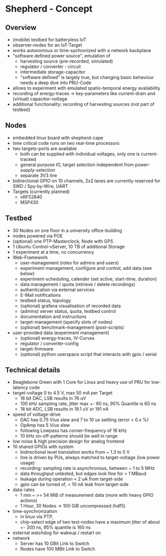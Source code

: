 # Shepherd - Concept

## Overview

- (mobile) testbed for batteryless IoT
- observer-nodes for an IoT-Target
- works autonomous or time-sychronized with a network backplane
- "software defined power source", emulation of
    - harvesting source (pre-recorded, simulated)
    - regulator / converter - circuit
    - intermediate storage-capacitor
    - "software defined" is largely true, but changing basic behaviour needs a deep dive into PRU-Code
- allows to experiment with emulated spatio-temporal energy availability
- recording of energy-traces -> key-parameters like current-drain and (virtual) capacitor-voltage
- additional functionality: recording of harvesting sources (not part of testbed)

## Nodes

- embedded linux board with shepherd-cape
- time critical code runs on two real-time processors
- two targets-ports are available
    - both can be supplied with individual voltages, only one is current-tracked
    - general purpose IO, target selection independent from power-supply-selection
    - separate 3V3 line
- bidirectional GPIO on 10 channels, 2x2 lanes are currently reserved for SWD / Spy-by-Wire, UART
- Targets (currently planned)
    - nRF52840
    - MSP430

## Testbed

- 30 Nodes on one floor in a university office-building
- nodes powered via POE
- (optional) one PTP-Masterclock, Node with GPS
- 1 Ubuntu Control-vServer, 10 TB of additional Storage
- 1 experiment at a time, no concurrency
- Web-Framework
    - user-management (roles for admins and users)
    - experiment-management, configure and control, add data (see below)
    - experiment-scheduling, calender (set active, start-time, duration)
    - data management / quota (retrieve / delete recordings)
    - authentication via external services
    - E-Mail notifications
    - testbed status, topology
    - (optional) grafana visualisation of recorded data
    - (admins) server status, quota, testbed control
    - documentation and instructions
    - target-management (specify slots of nodes)
    - (optional) benchmark-management (post-scripts)
- user-provided data (experiment management)
    - (optional) energy-traces, IV-Curves
    - regulator / converter-config
    - target-firmware
    - (optional) python userspace script that interacts with gpio / serial

## Technical details

- Beaglebone Green with 1 Core for Linux and heavy use of PRU for low-latency code
- target-voltage 0 to 4.5 V, max 50 mA per Target
    - 16 bit DAC, LSB results in 76 uV
    - 100 kHz sampling rate, jitter max +- 90 ns, 95% Quantile is 60 ns
    - 18 bit ADC, LSB results in 19.1 uV or 191 nA
- speed of voltage-drive
    - DAC has 0.75 V/us slew and 7 to 10 us settling (error < 0.x %)
    - OpAmp has 5 V/us slew
    - following Lowpass has corner-frequency of 16 kHz
    - 10 kHz on-off-patterns should be well in range
- low noise & high precision design for analog frontend
- 10 shared GPIOs with system
    - bidirectional level translation works from ~ 1.3 to 5 V
    - line is driven by PUs, always matched to target-voltage (low power usage)
    - recording: sampling rate is asynchronous, between ~ 1 to 5 MHz
    - data throughput untested, but edges look fine for > 1 MBaud
    - leakage during operation < 2 uA from target-side
    - gpio can be turned of, < 10 nA leak from target-side
- data-rates
    - 1 min ~ >= 54 MiB of measurement data (more with heavy GPIO actions)
    - 1 Hour, 30 Nodes -> 100 GiB uncompressed (hdf5)
- time-synchronization
    - in linux via PTP,
    - chip-select edge of two test-nodes have a maximum jitter of about +- 300 ns, 95% quantile is 160 ns
- external watchdog for wakeup / restart on
- network
    - Server has 10 GBit Link to Switch
    - Nodes have 100 MBit Link to Switch
